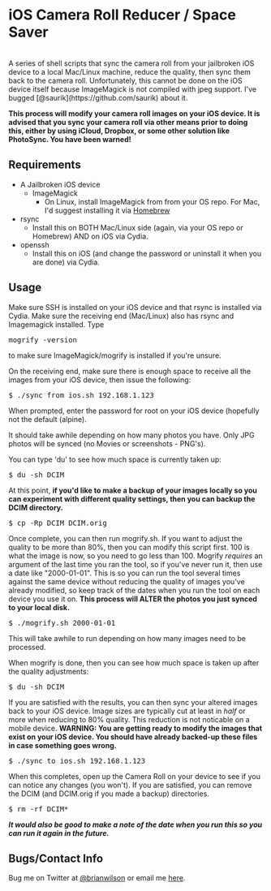 iOS Camera Roll Reducer / Space Saver
=============================================
<br>
A series of shell scripts that sync the camera roll from your jailbroken iOS
device to a
local Mac/Linux machine, reduce the quality, then sync them back to the camera
roll. Unfortunately, this cannot be done on the iOS device itself because
ImageMagick is not compiled with jpeg support. I've bugged [@saurik](https://github.com/saurik) about it.

<b>This process will modify your camera roll images on your iOS device. It is
advised that
you sync your camera roll via other means prior to doing this, either by using
iCloud, Dropbox, or some other solution like PhotoSync.  You have been warned!
</b>

Requirements
------------
 - A Jailbroken iOS device
    - ImageMagick
        - On Linux, install ImageMagick from from your OS repo. For Mac, I'd
          suggest installing it via
[Homebrew](https://github.com/mxcl/homebrew)
 - rsync
     - Install this on BOTH Mac/Linux side (again, via your OS repo or
       Homebrew) AND on iOS via Cydia.
 - openssh
     - Install this on iOS (and change the password or uninstall it when you
       are done) via Cydia.


Usage
-----

Make sure SSH is installed on your iOS device and that rsync is installed via
Cydia. Make sure the receiving end (Mac/Linux) also has rsync and Imagemagick
installed.  Type <pre>mogrify -version</pre> to make sure ImageMagick/mogrify
is installed if you're unsure.

On the receiving end, make sure there is enough space to receive all the images
from your iOS device, then issue the following:

<pre>
$ ./sync_from_ios.sh 192.168.1.123
</pre>

When prompted, enter the password for root on your iOS device (hopefully not
the default (alpine).

It should take awhile depending on how many photos you have. Only JPG photos
will be synced (no Movies or screenshots - PNG's).

You can type 'du' to see how much space is currently taken up:
<pre>
$ du -sh DCIM
</pre>

At this point, <b>if you'd like to make a backup of your images locally so you
can experiment with different quality settings, then you can backup the DCIM
directory.</b>

<pre>
$ cp -Rp DCIM DCIM.orig
</pre>

Once complete, you can then run mogrify.sh.  If you want to adjust the quality
to be more than 80%, then you can modify this script first.  100 is what the
image is now, so you need to go less than 100.  Mogrify *requires* an argument
of the last time you ran the tool, so if you've never run it, then use a date
like "2000-01-01".  This is so you can run the tool several times against the
same device without reducing the quality of images you've already modified, so
keep track of the dates when you run the tool on each device you use it on. <b>
This process will ALTER the photos you just synced to your local disk.</b>

<pre>
$ ./mogrify.sh 2000-01-01
</pre>

This will take awhile to run depending on how many images need to be processed.

When mogrify is done, then you can see how much space is taken up after the
quality adjustments:

<pre>
$ du -sh DCIM
</pre>

If you are satisfied with the results, you can then sync your altered images
back to your iOS device. Image sizes are typically cut at least in <i>half</i>
or more when reducing to 80% quality. This reduction is not noticable on a
mobile device. <b> WARNING: You are getting ready to modify the images that
exist on your iOS device. You should have already backed-up these files in case
something goes wrong.</b>

<pre>
$ ./sync_to_ios.sh 192.168.1.123
</pre>

When this completes, open up the Camera Roll on your device to see if you can
notice any changes (you won't). If you are satisfied, you can remove the DCIM
(and DCIM.orig if you made a backup) directories. 

<pre>
$ rm -rf DCIM*
</pre>

<i><b>It would also be good to make a note of the date when you run this so you
can run it again in the future.</i></b>

Bugs/Contact Info
-----------------
Bug me on Twitter at [@brianwilson](http://twitter.com/brianwilson) or email me
[here](http://cronological.com/comment.php?ref=bubba).

